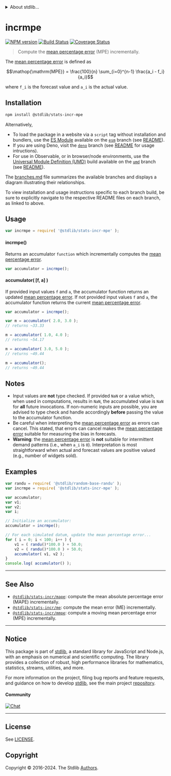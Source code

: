 <!--

@license Apache-2.0

Copyright (c) 2018 The Stdlib Authors.

Licensed under the Apache License, Version 2.0 (the "License");
you may not use this file except in compliance with the License.
You may obtain a copy of the License at

   http://www.apache.org/licenses/LICENSE-2.0

Unless required by applicable law or agreed to in writing, software
distributed under the License is distributed on an "AS IS" BASIS,
WITHOUT WARRANTIES OR CONDITIONS OF ANY KIND, either express or implied.
See the License for the specific language governing permissions and
limitations under the License.

-->


<details>
  <summary>
    About stdlib...
  </summary>
  <p>We believe in a future in which the web is a preferred environment for numerical computation. To help realize this future, we've built stdlib. stdlib is a standard library, with an emphasis on numerical and scientific computation, written in JavaScript (and C) for execution in browsers and in Node.js.</p>
  <p>The library is fully decomposable, being architected in such a way that you can swap out and mix and match APIs and functionality to cater to your exact preferences and use cases.</p>
  <p>When you use stdlib, you can be absolutely certain that you are using the most thorough, rigorous, well-written, studied, documented, tested, measured, and high-quality code out there.</p>
  <p>To join us in bringing numerical computing to the web, get started by checking us out on <a href="https://github.com/stdlib-js/stdlib">GitHub</a>, and please consider <a href="https://opencollective.com/stdlib">financially supporting stdlib</a>. We greatly appreciate your continued support!</p>
</details>

# incrmpe

[![NPM version][npm-image]][npm-url] [![Build Status][test-image]][test-url] [![Coverage Status][coverage-image]][coverage-url] <!-- [![dependencies][dependencies-image]][dependencies-url] -->

> Compute the [mean percentage error][mean-percentage-error] (MPE) incrementally.

<section class="intro">

The [mean percentage error][mean-percentage-error] is defined as

<!-- <equation class="equation" label="eq:mean_percentage_error" align="center" raw="\operatorname{MPE}  = \frac{100}{n} \sum_{i=0}^{n-1} \frac{a_i - f_i}{a_i}" alt="Equation for the mean percentage error."> -->

```math
\mathop{\mathrm{MPE}}  = \frac{100}{n} \sum_{i=0}^{n-1} \frac{a_i - f_i}{a_i}
```

<!-- <div class="equation" align="center" data-raw-text="\operatorname{MPE}  = \frac{100}{n} \sum_{i=0}^{n-1} \frac{a_i - f_i}{a_i}" data-equation="eq:mean_percentage_error">
    <img src="https://cdn.jsdelivr.net/gh/stdlib-js/stdlib@2acedf866c9a4f1353af22f95780535612c5ee06/lib/node_modules/@stdlib/stats/incr/mpe/docs/img/equation_mean_percentage_error.svg" alt="Equation for the mean percentage error.">
    <br>
</div> -->

<!-- </equation> -->

where `f_i` is the forecast value and `a_i` is the actual value.

</section>

<!-- /.intro -->

<section class="installation">

## Installation

```bash
npm install @stdlib/stats-incr-mpe
```

Alternatively,

-   To load the package in a website via a `script` tag without installation and bundlers, use the [ES Module][es-module] available on the [`esm`][esm-url] branch (see [README][esm-readme]).
-   If you are using Deno, visit the [`deno`][deno-url] branch (see [README][deno-readme] for usage intructions).
-   For use in Observable, or in browser/node environments, use the [Universal Module Definition (UMD)][umd] build available on the [`umd`][umd-url] branch (see [README][umd-readme]).

The [branches.md][branches-url] file summarizes the available branches and displays a diagram illustrating their relationships.

To view installation and usage instructions specific to each branch build, be sure to explicitly navigate to the respective README files on each branch, as linked to above.

</section>

<section class="usage">

## Usage

```javascript
var incrmpe = require( '@stdlib/stats-incr-mpe' );
```

#### incrmpe()

Returns an accumulator `function` which incrementally computes the [mean percentage error][mean-percentage-error].

```javascript
var accumulator = incrmpe();
```

#### accumulator( \[f, a] )

If provided input values `f` and `a`, the accumulator function returns an updated [mean percentage error][mean-percentage-error]. If not provided input values `f` and `a`, the accumulator function returns the current [mean percentage error][mean-percentage-error].

```javascript
var accumulator = incrmpe();

var m = accumulator( 2.0, 3.0 );
// returns ~33.33

m = accumulator( 1.0, 4.0 );
// returns ~54.17

m = accumulator( 3.0, 5.0 );
// returns ~49.44

m = accumulator();
// returns ~49.44
```

</section>

<!-- /.usage -->

<section class="notes">

## Notes

-   Input values are **not** type checked. If provided `NaN` or a value which, when used in computations, results in `NaN`, the accumulated value is `NaN` for **all** future invocations. If non-numeric inputs are possible, you are advised to type check and handle accordingly **before** passing the value to the accumulator function.
-   Be careful when interpreting the [mean percentage error][mean-percentage-error] as errors can cancel. This stated, that errors can cancel makes the [mean percentage error][mean-percentage-error] suitable for measuring the bias in forecasts. 
-   **Warning**: the [mean percentage error][mean-percentage-error] is **not** suitable for intermittent demand patterns (i.e., when `a_i` is `0`). Interpretation is most straightforward when actual and forecast values are positive valued (e.g., number of widgets sold). 

</section>

<!-- /.notes -->

<section class="examples">

## Examples

<!-- eslint no-undef: "error" -->

```javascript
var randu = require( '@stdlib/random-base-randu' );
var incrmpe = require( '@stdlib/stats-incr-mpe' );

var accumulator;
var v1;
var v2;
var i;

// Initialize an accumulator:
accumulator = incrmpe();

// For each simulated datum, update the mean percentage error...
for ( i = 0; i < 100; i++ ) {
    v1 = ( randu()*100.0 ) + 50.0;
    v2 = ( randu()*100.0 ) + 50.0;
    accumulator( v1, v2 );
}
console.log( accumulator() );
```

</section>

<!-- /.examples -->

<!-- Section for related `stdlib` packages. Do not manually edit this section, as it is automatically populated. -->

<section class="related">

* * *

## See Also

-   <span class="package-name">[`@stdlib/stats-incr/mape`][@stdlib/stats/incr/mape]</span><span class="delimiter">: </span><span class="description">compute the mean absolute percentage error (MAPE) incrementally.</span>
-   <span class="package-name">[`@stdlib/stats-incr/me`][@stdlib/stats/incr/me]</span><span class="delimiter">: </span><span class="description">compute the mean error (ME) incrementally.</span>
-   <span class="package-name">[`@stdlib/stats-incr/mmpe`][@stdlib/stats/incr/mmpe]</span><span class="delimiter">: </span><span class="description">compute a moving mean percentage error (MPE) incrementally.</span>

</section>

<!-- /.related -->

<!-- Section for all links. Make sure to keep an empty line after the `section` element and another before the `/section` close. -->


<section class="main-repo" >

* * *

## Notice

This package is part of [stdlib][stdlib], a standard library for JavaScript and Node.js, with an emphasis on numerical and scientific computing. The library provides a collection of robust, high performance libraries for mathematics, statistics, streams, utilities, and more.

For more information on the project, filing bug reports and feature requests, and guidance on how to develop [stdlib][stdlib], see the main project [repository][stdlib].

#### Community

[![Chat][chat-image]][chat-url]

---

## License

See [LICENSE][stdlib-license].


## Copyright

Copyright &copy; 2016-2024. The Stdlib [Authors][stdlib-authors].

</section>

<!-- /.stdlib -->

<!-- Section for all links. Make sure to keep an empty line after the `section` element and another before the `/section` close. -->

<section class="links">

[npm-image]: http://img.shields.io/npm/v/@stdlib/stats-incr-mpe.svg
[npm-url]: https://npmjs.org/package/@stdlib/stats-incr-mpe

[test-image]: https://github.com/stdlib-js/stats-incr-mpe/actions/workflows/test.yml/badge.svg?branch=v0.2.0
[test-url]: https://github.com/stdlib-js/stats-incr-mpe/actions/workflows/test.yml?query=branch:v0.2.0

[coverage-image]: https://img.shields.io/codecov/c/github/stdlib-js/stats-incr-mpe/main.svg
[coverage-url]: https://codecov.io/github/stdlib-js/stats-incr-mpe?branch=main

<!--

[dependencies-image]: https://img.shields.io/david/stdlib-js/stats-incr-mpe.svg
[dependencies-url]: https://david-dm.org/stdlib-js/stats-incr-mpe/main

-->

[chat-image]: https://img.shields.io/gitter/room/stdlib-js/stdlib.svg
[chat-url]: https://app.gitter.im/#/room/#stdlib-js_stdlib:gitter.im

[stdlib]: https://github.com/stdlib-js/stdlib

[stdlib-authors]: https://github.com/stdlib-js/stdlib/graphs/contributors

[umd]: https://github.com/umdjs/umd
[es-module]: https://developer.mozilla.org/en-US/docs/Web/JavaScript/Guide/Modules

[deno-url]: https://github.com/stdlib-js/stats-incr-mpe/tree/deno
[deno-readme]: https://github.com/stdlib-js/stats-incr-mpe/blob/deno/README.md
[umd-url]: https://github.com/stdlib-js/stats-incr-mpe/tree/umd
[umd-readme]: https://github.com/stdlib-js/stats-incr-mpe/blob/umd/README.md
[esm-url]: https://github.com/stdlib-js/stats-incr-mpe/tree/esm
[esm-readme]: https://github.com/stdlib-js/stats-incr-mpe/blob/esm/README.md
[branches-url]: https://github.com/stdlib-js/stats-incr-mpe/blob/main/branches.md

[stdlib-license]: https://raw.githubusercontent.com/stdlib-js/stats-incr-mpe/main/LICENSE

[mean-percentage-error]: https://en.wikipedia.org/wiki/Mean_percentage_error

<!-- <related-links> -->

[@stdlib/stats/incr/mape]: https://github.com/stdlib-js/stats-incr-mape

[@stdlib/stats/incr/me]: https://github.com/stdlib-js/stats-incr-me

[@stdlib/stats/incr/mmpe]: https://github.com/stdlib-js/stats-incr-mmpe

<!-- </related-links> -->

</section>

<!-- /.links -->
